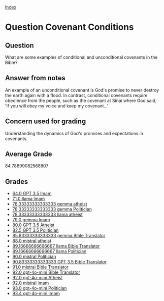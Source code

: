 
[Index](../../index.md)
# Question Covenant Conditions
## Question
What are some examples of conditional and unconditional covenants in the Bible?

## Answer from notes
An example of an unconditional covenant is God's promise to never destroy the earth again with a flood. In contrast, conditional covenants require obedience from the people, such as the covenant at Sinai where God said, 'If you will obey my voice and keep my covenant...'

## Concern used for grading
Understanding the dynamics of God's promises and expectations in covenants.

## Average Grade
84.78899082568807

## Grades
 * [64.0 GPT 3.5 Imam](../answers/GPT_3.5_Imam/Covenant_Conditions.md)
 * [71.0 llama Imam](../answers/llama_Imam/Covenant_Conditions.md)
 * [78.33333333333333 gemma atheist](../answers/gemma_atheist/Covenant_Conditions.md)
 * [78.33333333333333 gemma Politician](../answers/gemma_Politician/Covenant_Conditions.md)
 * [78.33333333333333 llama atheist](../answers/llama_atheist/Covenant_Conditions.md)
 * [79.0 gemma Imam](../answers/gemma_Imam/Covenant_Conditions.md)
 * [80.0 GPT 3.5 Atheist](../answers/GPT_3.5_Atheist/Covenant_Conditions.md)
 * [82.5 GPT 3.5 Politician](../answers/GPT_3.5_Politician/Covenant_Conditions.md)
 * [85.83333333333333 gemma Bible Translator](../answers/gemma_Bible_Translator/Covenant_Conditions.md)
 * [88.0 mistral atheist](../answers/mistral_atheist/Covenant_Conditions.md)
 * [89.16666666666667 llama Bible Translator](../answers/llama_Bible_Translator/Covenant_Conditions.md)
 * [89.16666666666667 llama Politician](../answers/llama_Politician/Covenant_Conditions.md)
 * [90.0 mistral Politician](../answers/mistral_Politician/Covenant_Conditions.md)
 * [90.83333333333333 GPT 3.5 Bible Translator](../answers/GPT_3.5_Bible_Translator/Covenant_Conditions.md)
 * [91.0 mistral Bible Translator](../answers/mistral_Bible_Translator/Covenant_Conditions.md)
 * [92.0 gpt-4o-mini Bible Translator](../answers/gpt-4o-mini_Bible_Translator/Covenant_Conditions.md)
 * [92.0 gpt-4o-mini Atheist](../answers/gpt-4o-mini_Atheist/Covenant_Conditions.md)
 * [92.0 mistral Imam](../answers/mistral_Imam/Covenant_Conditions.md)
 * [93.0 gpt-4o-mini Politician](../answers/gpt-4o-mini_Politician/Covenant_Conditions.md)
 * [93.4 gpt-4o-mini Imam](../answers/gpt-4o-mini_Imam/Covenant_Conditions.md)
